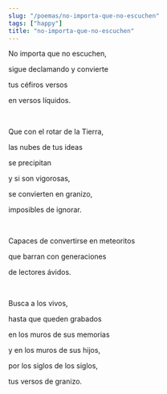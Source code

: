 ```yaml
---
slug: "/poemas/no-importa-que-no-escuchen"
tags: ["happy"]
title: "no-importa-que-no-escuchen"
---
```

No importa que no escuchen,

sigue declamando y convierte

tus céfiros versos

en versos líquidos.

&nbsp;

Que con el rotar de la Tierra,

las nubes de tus ideas

se precipitan

y si son vigorosas,

se convierten en granizo,

imposibles de ignorar.

&nbsp;

Capaces de convertirse en meteoritos

que barran con generaciones

de lectores ávidos.

&nbsp;

Busca a los vivos,

hasta que queden grabados

en los muros de sus memorias

y en los muros de sus hijos,

por los siglos de los siglos,

tus versos de granizo.